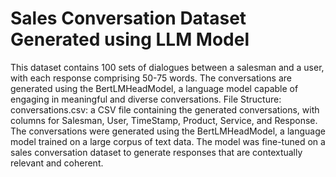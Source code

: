 # Sales Conversation Dataset Generated using LLM Model
This dataset contains 100 sets of dialogues between a salesman and a user, with each response comprising 50-75 words. The conversations are generated using the BertLMHeadModel, a language model capable of engaging in meaningful and diverse conversations.
File Structure: conversations.csv: a CSV file containing the generated conversations, with columns for Salesman, User, TimeStamp, Product, Service, and Response.
The conversations were generated using the BertLMHeadModel, a language model trained on a large corpus of text data. The model was fine-tuned on a sales conversation dataset to generate responses that are contextually relevant and coherent.
